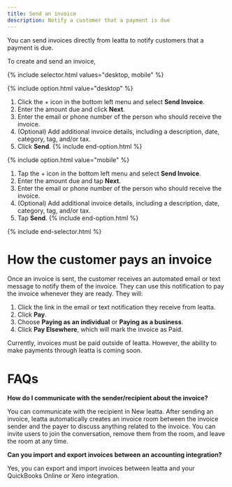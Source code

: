 ```yaml
---
title: Send an invoice
description: Notify a customer that a payment is due
---
```

<div id="new-ieatta" markdown="1">

You can send invoices directly from Ieatta to notify customers that a payment is due. 

To create and send an invoice, 

{% include selector.html values="desktop, mobile" %}

{% include option.html value="desktop" %}
1. Click the + icon in the bottom left menu and select **Send Invoice**.
2. Enter the amount due and click **Next**.
3. Enter the email or phone number of the person who should receive the invoice.
4. (Optional) Add additional invoice details, including a description, date, category, tag, and/or tax. 
5. Click **Send**.
{% include end-option.html %}

{% include option.html value="mobile" %}
1. Tap the + icon in the bottom left menu and select **Send Invoice**.
2. Enter the amount due and tap **Next**.
3. Enter the email or phone number of the person who should receive the invoice.
4. (Optional) Add additional invoice details, including a description, date, category, tag, and/or tax. 
5. Tap **Send**.
{% include end-option.html %}

{% include end-selector.html %}

# How the customer pays an invoice

Once an invoice is sent, the customer receives an automated email or text message to notify them of the invoice. They can use this notification to pay the invoice whenever they are ready. They will: 

1. Click the link in the email or text notification they receive from Ieatta. 
2. Click **Pay**.
3. Choose **Paying as an individual** or **Paying as a business**.
4. Click **Pay Elsewhere**, which will mark the invoice as Paid. 

Currently, invoices must be paid outside of Ieatta. However, the ability to make payments through Ieatta is coming soon. 
 
# FAQs

**How do I communicate with the sender/recipient about the invoice?**

You can communicate with the recipient in New Ieatta. After sending an invoice, Ieatta automatically creates an invoice room between the invoice sender and the payer to discuss anything related to the invoice. You can invite users to join the conversation, remove them from the room, and leave the room at any time. 

**Can you import and export invoices between an accounting integration?**

Yes, you can export and import invoices between Ieatta and your QuickBooks Online or Xero integration. 

</div>
